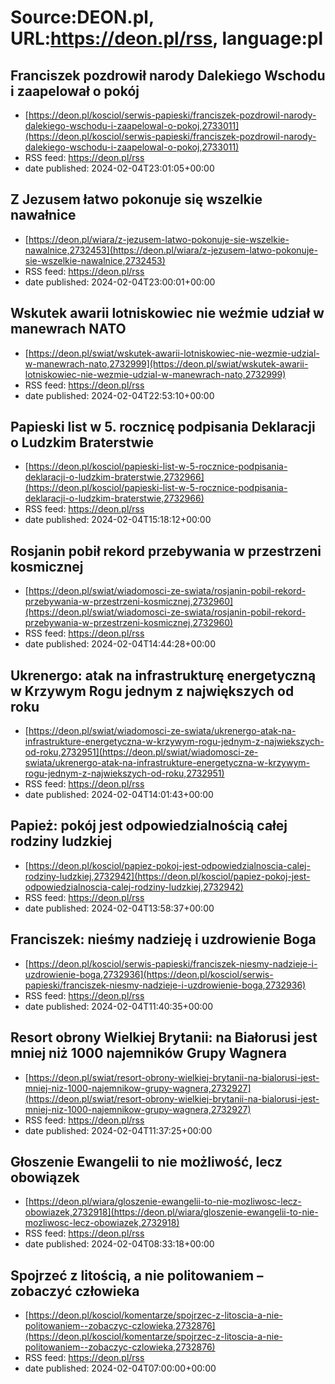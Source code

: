 # Source:DEON.pl, URL:https://deon.pl/rss, language:pl

## Franciszek pozdrowił narody Dalekiego Wschodu i zaapelował o pokój
 - [https://deon.pl/kosciol/serwis-papieski/franciszek-pozdrowil-narody-dalekiego-wschodu-i-zaapelowal-o-pokoj,2733011](https://deon.pl/kosciol/serwis-papieski/franciszek-pozdrowil-narody-dalekiego-wschodu-i-zaapelowal-o-pokoj,2733011)
 - RSS feed: https://deon.pl/rss
 - date published: 2024-02-04T23:01:05+00:00



## Z Jezusem łatwo pokonuje się wszelkie nawałnice
 - [https://deon.pl/wiara/z-jezusem-latwo-pokonuje-sie-wszelkie-nawalnice,2732453](https://deon.pl/wiara/z-jezusem-latwo-pokonuje-sie-wszelkie-nawalnice,2732453)
 - RSS feed: https://deon.pl/rss
 - date published: 2024-02-04T23:00:01+00:00



## Wskutek awarii lotniskowiec nie weźmie udział w manewrach NATO
 - [https://deon.pl/swiat/wskutek-awarii-lotniskowiec-nie-wezmie-udzial-w-manewrach-nato,2732999](https://deon.pl/swiat/wskutek-awarii-lotniskowiec-nie-wezmie-udzial-w-manewrach-nato,2732999)
 - RSS feed: https://deon.pl/rss
 - date published: 2024-02-04T22:53:10+00:00



## Papieski list w 5. rocznicę podpisania Deklaracji o Ludzkim Braterstwie
 - [https://deon.pl/kosciol/papieski-list-w-5-rocznice-podpisania-deklaracji-o-ludzkim-braterstwie,2732966](https://deon.pl/kosciol/papieski-list-w-5-rocznice-podpisania-deklaracji-o-ludzkim-braterstwie,2732966)
 - RSS feed: https://deon.pl/rss
 - date published: 2024-02-04T15:18:12+00:00



## Rosjanin pobił rekord przebywania w przestrzeni kosmicznej
 - [https://deon.pl/swiat/wiadomosci-ze-swiata/rosjanin-pobil-rekord-przebywania-w-przestrzeni-kosmicznej,2732960](https://deon.pl/swiat/wiadomosci-ze-swiata/rosjanin-pobil-rekord-przebywania-w-przestrzeni-kosmicznej,2732960)
 - RSS feed: https://deon.pl/rss
 - date published: 2024-02-04T14:44:28+00:00



## Ukrenergo: atak na infrastrukturę energetyczną w Krzywym Rogu jednym z największych od roku
 - [https://deon.pl/swiat/wiadomosci-ze-swiata/ukrenergo-atak-na-infrastrukture-energetyczna-w-krzywym-rogu-jednym-z-najwiekszych-od-roku,2732951](https://deon.pl/swiat/wiadomosci-ze-swiata/ukrenergo-atak-na-infrastrukture-energetyczna-w-krzywym-rogu-jednym-z-najwiekszych-od-roku,2732951)
 - RSS feed: https://deon.pl/rss
 - date published: 2024-02-04T14:01:43+00:00



## Papież: pokój jest odpowiedzialnością całej rodziny ludzkiej
 - [https://deon.pl/kosciol/papiez-pokoj-jest-odpowiedzialnoscia-calej-rodziny-ludzkiej,2732942](https://deon.pl/kosciol/papiez-pokoj-jest-odpowiedzialnoscia-calej-rodziny-ludzkiej,2732942)
 - RSS feed: https://deon.pl/rss
 - date published: 2024-02-04T13:58:37+00:00



## Franciszek: nieśmy nadzieję i uzdrowienie Boga
 - [https://deon.pl/kosciol/serwis-papieski/franciszek-niesmy-nadzieje-i-uzdrowienie-boga,2732936](https://deon.pl/kosciol/serwis-papieski/franciszek-niesmy-nadzieje-i-uzdrowienie-boga,2732936)
 - RSS feed: https://deon.pl/rss
 - date published: 2024-02-04T11:40:35+00:00



## Resort obrony Wielkiej Brytanii: na Białorusi jest mniej niż 1000 najemników Grupy Wagnera
 - [https://deon.pl/swiat/resort-obrony-wielkiej-brytanii-na-bialorusi-jest-mniej-niz-1000-najemnikow-grupy-wagnera,2732927](https://deon.pl/swiat/resort-obrony-wielkiej-brytanii-na-bialorusi-jest-mniej-niz-1000-najemnikow-grupy-wagnera,2732927)
 - RSS feed: https://deon.pl/rss
 - date published: 2024-02-04T11:37:25+00:00



## Głoszenie Ewangelii to nie możliwość, lecz obowiązek
 - [https://deon.pl/wiara/gloszenie-ewangelii-to-nie-mozliwosc-lecz-obowiazek,2732918](https://deon.pl/wiara/gloszenie-ewangelii-to-nie-mozliwosc-lecz-obowiazek,2732918)
 - RSS feed: https://deon.pl/rss
 - date published: 2024-02-04T08:33:18+00:00



## Spojrzeć z litością, a nie politowaniem – zobaczyć człowieka
 - [https://deon.pl/kosciol/komentarze/spojrzec-z-litoscia-a-nie-politowaniem--zobaczyc-czlowieka,2732876](https://deon.pl/kosciol/komentarze/spojrzec-z-litoscia-a-nie-politowaniem--zobaczyc-czlowieka,2732876)
 - RSS feed: https://deon.pl/rss
 - date published: 2024-02-04T07:00:00+00:00



